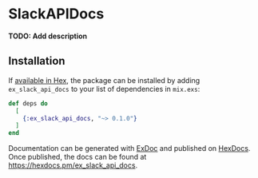 # SlackAPIDocs

**TODO: Add description**

## Installation

If [available in Hex](https://hex.pm/docs/publish), the package can be installed
by adding `ex_slack_api_docs` to your list of dependencies in `mix.exs`:

```elixir
def deps do
  [
    {:ex_slack_api_docs, "~> 0.1.0"}
  ]
end
```

Documentation can be generated with [ExDoc](https://github.com/elixir-lang/ex_doc)
and published on [HexDocs](https://hexdocs.pm). Once published, the docs can
be found at <https://hexdocs.pm/ex_slack_api_docs>.

